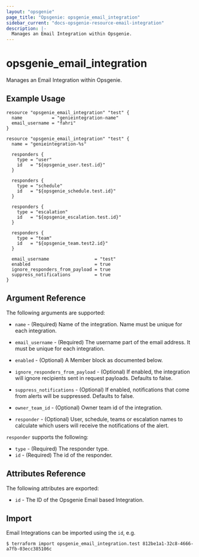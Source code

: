 ```yaml
---
layout: "opsgenie"
page_title: "Opsgenie: opsgenie_email_integration"
sidebar_current: "docs-opsgenie-resource-email-integration"
description: |-
  Manages an Email Integration within Opsgenie.
---
```


# opsgenie_email_integration

Manages an Email Integration within Opsgenie.

## Example Usage

```hcl
resource "opsgenie_email_integration" "test" {
  name           = "genieintegration-name"
  email_username = "fahri"
}

resource "opsgenie_email_integration" "test" {
  name = "genieintegration-%s"

  responders {
    type = "user"
    id   = "${opsgenie_user.test.id}"
  }

  responders {
    type = "schedule"
    id   = "${opsgenie_schedule.test.id}"
  }

  responders {
    type = "escalation"
    id   = "${opsgenie_escalation.test.id}"
  }

  responders {
    type = "team"
    id   = "${opsgenie_team.test2.id}"
  }

  email_username                 = "test"
  enabled                        = true
  ignore_responders_from_payload = true
  suppress_notifications         = true
}
```

## Argument Reference

The following arguments are supported:

* `name` - (Required) Name of the integration. Name must be unique for each integration.

* `email_username` - (Required) The username part of the email address. It must be unique for each integration.

* `enabled` - (Optional) A Member block as documented below.

* `ignore_responders_from_payload` - (Optional) If enabled, the integration will ignore recipients sent in request payloads. Defaults to false.

* `suppress_notifications` - (Optional) If enabled, notifications that come from alerts will be suppressed. Defaults to false.

* `owner_team_id` - (Optional) Owner team id of the integration.

* `responder` - (Optional) User, schedule, teams or escalation names to calculate which users will receive the notifications of the alert.

`responder` supports the following:

* `type` - (Required) The responder type.
* `id` - (Required) The id of the responder.

## Attributes Reference

The following attributes are exported:

* `id` - The ID of the Opsgenie Email based Integration.

## Import

Email Integrations can be imported using the `id`, e.g.

`$ terraform import opsgenie_email_integration.test 812be1a1-32c8-4666-a7fb-03ecc385106c`
